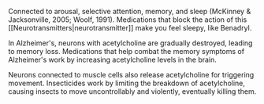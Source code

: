 Connected to arousal, selective attention, memory, and sleep (McKinney & Jacksonville, 2005; Woolf, 1991). Medications that block the action of this [[Neurotransmitters|neurotransmitter]] make you feel sleepy, like Benadryl.

In Alzheimer's, neurons with acetylcholine are gradually destroyed, leading to memory loss. Medications that help combat the memory symptoms of Alzheimer's work by increasing acetylcholine levels in the brain.

Neurons connected to muscle cells also release acetylcholine for triggering movement. Insecticides work by limiting the breakdown of acetylcholine, causing insects to move uncontrollably and violently, eventually killing them.

